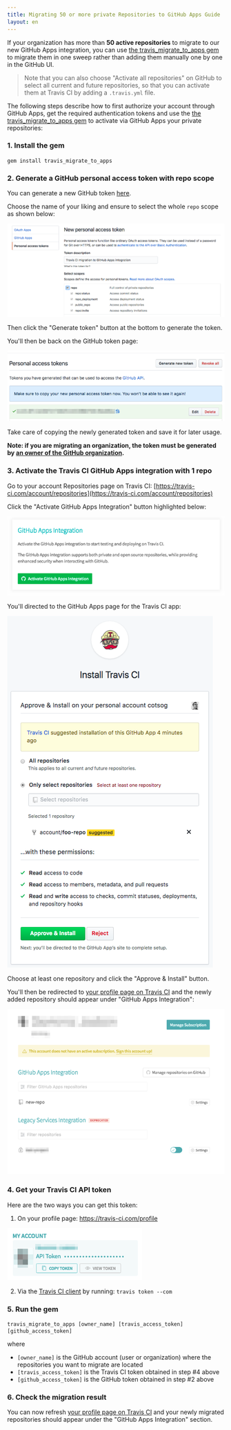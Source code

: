 ```yaml
---
title: Migrating 50 or more private Repositories to GitHub Apps Guide
layout: en
---
```


If your organization has more than **50 active repositories** to migrate to our new GitHub Apps integration, you can use [the travis_migrate_to_apps gem](https://github.com/travis-ci/travis_migrate_to_apps) to migrate them in one sweep rather than adding them manually one by one in the GitHub UI.

> Note that you can also choose "Activate all repositories" on GitHub to select all current and future repositories, so that you can activate them at Travis CI by adding a `.travis.yml` file.

The following steps describe how to first authorize your account through GitHub Apps, get the required authentication tokens and use the [the travis_migrate_to_apps gem](https://github.com/travis-ci/travis_migrate_to_apps) to activate via GitHub Apps your private repositories:

### 1. Install the gem
```
gem install travis_migrate_to_apps
```

### 2. Generate a GitHub personal access token with repo scope

You can generate a new GitHub token [here](https://github.com/settings/tokens/new).

Choose the name of your liking and ensure to select the whole `repo` scope as shown below:

![GitHub new token page](/images/migrate/github-token-new.png)

Then click the "Generate token" button at the bottom to generate the token.

You'll then be back on the GitHub token page:

![GitHub token page](/images/migrate/github-token-added.png)

Take care of copying the newly generated token and save it for later usage.

**Note: if you are migrating an organization, the token must be generated by [an owner of the GitHub organization](https://help.github.com/articles/permission-levels-for-an-organization/).**

### 3. Activate the Travis CI GitHub Apps integration with 1 repo

Go to your account Repositories page on Travis CI: [https://travis-ci.com/account/repositories](https://travis-ci.com/account/repositories)

Click the "Activate GitHub Apps Integration" button highlighted below:

![Activate GitHub Apps Integration button](/images/migrate/gem-github-apps-activate.png)

You'll directed to the GitHub Apps page for the Travis CI app:

![GitHub Apps page](/images/migrate/github-app-page.png)

Choose at least one repository and click the "Approve & Install" button.

You'll then be redirected to [your profile page on Travis CI](https://travis-ci.com/profile) and the newly added repository should appear under "GitHub Apps Integration":

![Travis CI profile page](/images/migrate/travis-ci-profile-with-github-apps-integration.png)

### 4. Get your Travis CI API token

Here are the two ways you can get this token:

1. On your profile page: https://travis-ci.com/profile

![Travis CI token on profile page](/images/migrate/travis-ci-token-profile-page.png)

2. Via the [Travis CI client](https://github.com/travis-ci/travis.rb) by running: `travis token --com`

### 5. Run the gem

```
travis_migrate_to_apps [owner_name] [travis_access_token] [github_access_token]
```

where

- `[owner_name]` is the GitHub account (user or organization) where the repositories you want to migrate are located
- `[travis_access_token]` is the Travis CI token obtained in step #4 above
- `[github_access_token]` is the GitHub token obtained in step #2 above

### 6. Check the migration result

You can now refresh [your profile page on Travis CI](https://travis-ci.com/profile) and your newly migrated repositories should appear under the "GitHub Apps Integration" section.
